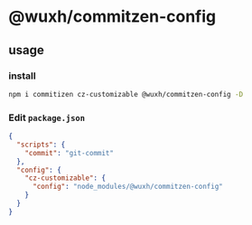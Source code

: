 # @wuxh/commitzen-config

## usage

### install

```bash
npm i commitizen cz-customizable @wuxh/commitzen-config -D
```

### Edit `package.json`

```json
{
  "scripts": {
    "commit": "git-commit"
  },
  "config": {
    "cz-customizable": {
      "config": "node_modules/@wuxh/commitzen-config"
    }
  }
}
```
